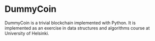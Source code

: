 # DummyCoin

DummyCoin is a trivial blockchain implemented with Python. It is implemented as an exercise in data structures and algorithms course at University of Helsinki. 
